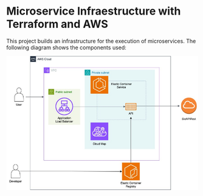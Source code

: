 # Microservice Infraestructure with Terraform and AWS
This project builds an infrastructure for the execution of microservices.
The following diagram shows the components used:

![Adquitecture components](MS_ARQ.jpeg)